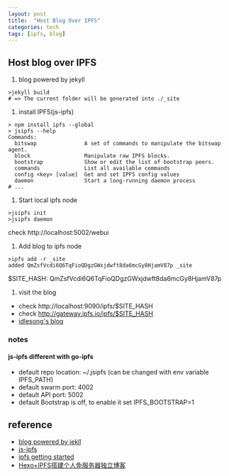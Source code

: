 ```yaml
---
layout: post
title:  "Host Blog Over IPFS"
categories: tech
tags: [ipfs, blog]
---
```

## Host blog over IPFS
1. blog powered by jekyll
```
>jekyll build
# => The current folder will be generated into ./_site
```

1. install IPFS(js-ipfs)
```
> npm install ipfs --global
> jsipfs --help
Commands:
  bitswap               A set of commands to manipulate the bitswap agent.
  block                 Manipulate raw IPFS blocks.
  bootstrap             Show or edit the list of bootstrap peers.
  commands              List all available commands
  config <key> [value]  Get and set IPFS config values
  daemon                Start a long-running daemon process
# ...
```

1. Start local ipfs node
```
>jsipfs init
>jsipfs daemon
```
check http://localhost:5002/webui
1. Add blog to ipfs node
```
>ipfs add -r _site
added QmZsfVcdi6Q6TqFioQDgzGWxjdwft8da6mcGy8HjamV87p _site
```
$SITE_HASH:  QmZsfVcdi6Q6TqFioQDgzGWxjdwft8da6mcGy8HjamV87p

1. visit the blog
 - check http://localhost:9090/ipfs/$SITE_HASH
 - check http://gateway.ipfs.io/ipfs/$SITE_HASH
 - [idlesong's blog](http://gateway.ipfs.io/ipfs/QmZsfVcdi6Q6TqFioQDgzGWxjdwft8da6mcGy8HjamV87p)



### notes
#### js-ipfs different with go-ipfs
- default repo location: ~/.jsipfs (can be changed with env variable IPFS_PATH)
- default swarm port: 4002
- default API port: 5002
- default Bootstrap is off, to enable it set IPFS_BOOTSTRAP=1

## reference
- [blog powered by jekll](https://jekyllrb.com/)
- [js-ipfs](https://github.com/ipfs/js-ipfs)
- [ipfs getting started](https://ipfs.io/docs/getting-started/)
- [Hexo+IPFS搭建个人免服务器独立博客](http://esgbox.com/20170413.html)

